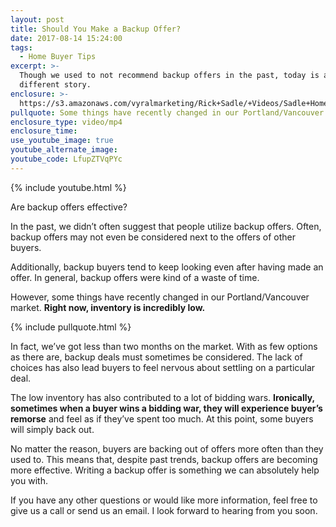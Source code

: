 ```yaml
---
layout: post
title: Should You Make a Backup Offer?
date: 2017-08-14 15:24:00
tags:
  - Home Buyer Tips
excerpt: >-
  Though we used to not recommend backup offers in the past, today is a
  different story.
enclosure: >-
  https://s3.amazonaws.com/vyralmarketing/Rick+Sadle/+Videos/Sadle+Home+Selling+Team-+Should+You+Make+a+Backup+Offer%253F.mp4
pullquote: Some things have recently changed in our Portland/Vancouver market.
enclosure_type: video/mp4
enclosure_time:
use_youtube_image: true
youtube_alternate_image:
youtube_code: LfupZTVqPYc
---
```



{% include youtube.html %}

Are backup offers effective?

In the past, we didn’t often suggest that people utilize backup offers. Often, backup offers may not even be considered next to the offers of other buyers.

Additionally, backup buyers tend to keep looking even after having made an offer. In general, backup offers were kind of a waste of time.

However, some things have recently changed in our Portland/Vancouver market. **Right now, inventory is incredibly low.**

{% include pullquote.html %}

In fact, we’ve got less than two months on the market. With as few options as there are, backup deals must sometimes be considered. The lack of choices has also lead buyers to feel nervous about settling on a particular deal.

The low inventory has also contributed to a lot of bidding wars. **Ironically, sometimes when a buyer wins a bidding war, they will experience buyer’s remorse** and feel as if they’ve spent too much. At this point, some buyers will simply back out.

No matter the reason, buyers are backing out of offers more often than they used to. This means that, despite past trends, backup offers are becoming more effective. Writing a backup offer is something we can absolutely help you with.

If you have any other questions or would like more information, feel free to give us a call or send us an email. I look forward to hearing from you soon.